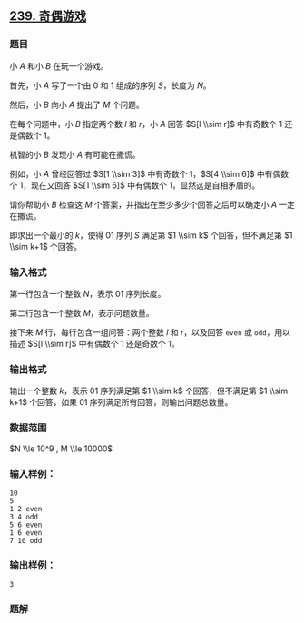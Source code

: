 ## [239\. 奇偶游戏](https://www.acwing.com/problem/content/241/)

### 题目

小 $A$ 和小 $B$ 在玩一个游戏。

首先，小 $A$ 写了一个由 $0$ 和 $1$ 组成的序列 $S$，长度为 $N$。

然后，小 $B$ 向小 $A$ 提出了 $M$ 个问题。

在每个问题中，小 $B$ 指定两个数 $l$ 和 $r$，小 $A$ 回答 $S[l \\sim r]$ 中有奇数个 $1$ 还是偶数个 $1$。

机智的小 $B$ 发现小 $A$ 有可能在撒谎。

例如，小 $A$ 曾经回答过 $S[1 \\sim 3]$ 中有奇数个 $1$，$S[4 \\sim 6]$ 中有偶数个 $1$，现在又回答 $S[1 \\sim 6]$ 中有偶数个 $1$，显然这是自相矛盾的。

请你帮助小 $B$ 检查这 $M$ 个答案，并指出在至少多少个回答之后可以确定小 $A$ 一定在撒谎。

即求出一个最小的 $k$，使得 $01$ 序列 $S$ 满足第 $1 \\sim k$ 个回答，但不满足第 $1 \\sim k+1$ 个回答。

### 输入格式

第一行包含一个整数 $N$，表示 $01$ 序列长度。

第二行包含一个整数 $M$，表示问题数量。

接下来 $M$ 行，每行包含一组问答：两个整数 $l$ 和 $r$，以及回答 `even` 或 `odd`，用以描述 $S[l \\sim r]$ 中有偶数个 $1$ 还是奇数个 $1$。

### 输出格式

输出一个整数 $k$，表示 $01$ 序列满足第 $1 \\sim k$ 个回答，但不满足第 $1 \\sim k+1$ 个回答，如果 $01$ 序列满足所有回答，则输出问题总数量。

### 数据范围

$N \\le 10^9 , M \\le 10000$

### 输入样例：

```
10
5
1 2 even
3 4 odd
5 6 even
1 6 even
7 10 odd
```

### 输出样例：

```
3
```

### 题解

